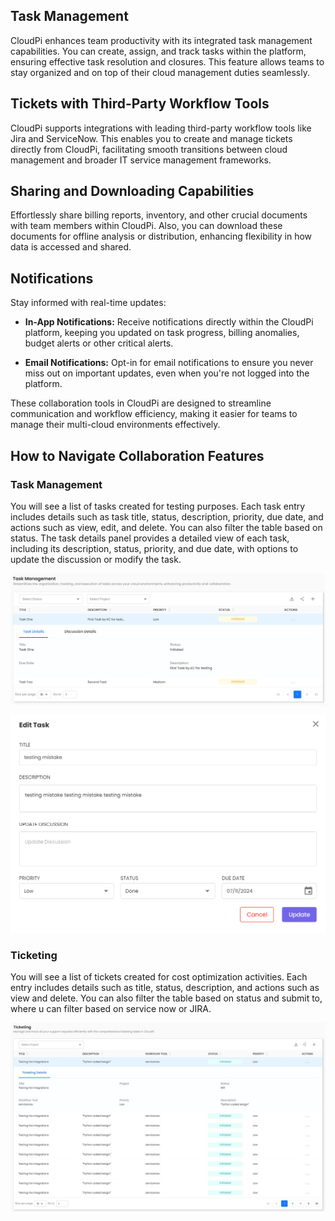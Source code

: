 <!-- ## Team Collaboration -->
<!-- <img src="images/noun-team-1260449.svg" alt="SVG Image" width="100"> -->
## Task Management

CloudPi enhances team productivity with its integrated task management capabilities. You can create, assign, and track tasks within the platform, ensuring effective task resolution and closures. This feature allows teams to stay organized and on top of their cloud management duties seamlessly.

## Tickets with Third-Party Workflow Tools

CloudPi supports integrations with leading third-party workflow tools like Jira and ServiceNow. This enables you to create and manage tickets directly from CloudPi, facilitating smooth transitions between cloud management and broader IT service management frameworks.

## Sharing and Downloading Capabilities

Effortlessly share billing reports, inventory, and other crucial documents with team members within CloudPi. Also, you can download these documents for offline analysis or distribution, enhancing flexibility in how data is accessed and shared.

## Notifications

Stay informed with real-time updates:

- **In-App Notifications:** Receive notifications directly within the CloudPi platform, keeping you updated on task progress, billing anomalies, budget alerts or other critical alerts.

- **Email Notifications:** Opt-in for email notifications to ensure you never miss out on important updates, even when you're not logged into the platform.

These collaboration tools in CloudPi are designed to streamline communication and workflow efficiency, making it easier for teams to manage their multi-cloud environments effectively.

## How to Navigate Collaboration Features 

### Task Management

You will see a list of tasks created for testing purposes. Each task entry includes details such 
as task title, status, description, priority, due date, and actions such as view, edit, and
delete. You can also filter the table based on status. The task details panel provides a 
detailed view of each task, including its description, status, priority, and due date, with 
options to update the discussion or modify the task. 

![Task](https://github.com/PurpleDataInc-TX/mkdocs/blob/1e51f229dcdcc9a3fc4311afbbb5d2772e769ac8/docs/images/task%20management.jpg)

![Task](images/edittask1.png)

### Ticketing

You will see a list of tickets created for cost optimization activities. Each entry includes details such as title, status, description, and actions such as view and delete. You can also filter the table based on status and submit to, where u can filter based on service now or JIRA. 

![Ticket](https://github.com/PurpleDataInc-TX/mkdocs/blob/0f06f1bf160f5fff4bd1f27dab64619d1ff5256e/docs/images/Ticketing.jpg)
